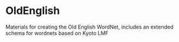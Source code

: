# OldEnglish

Materials for creating the Old English WordNet, includes an extended schema for wordnets based on Kyoto LMF
